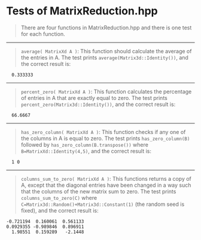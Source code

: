 # Tests of MatrixReduction.hpp

> There are four functions in MatrixReduction.hpp and there is one test for each function.

***

> `average( MatrixXd A )`: This function should calculate the average of the entries in A.
The test prints `average(Matrix3d::Identity())`, and the correct result is:
```
  0.333333
```
***

> `percent_zero( MatrixXd A )`: This function calculates the percentage of entries in A that are exactly equal to zero.
The test prints `percent_zero(Matrix3d::Identity())`, and the correct result is:
```
  66.6667
```
***
> `has_zero_column( MatrixXd A )`: This function checks if any one of the columns in A is equal to zero.
The test prints 
`has_zero_column(B)` followed by `has_zero_column(B.transpose())` where `B=MatrixXd::Identity(4,5)`, and the correct result is:
```
  1 0
```
***
> `columns_sum_to_zero( MatrixXd A )`: This functions returns a copy of A, except that the diagonal entries have been changed in a way such that the columns of the new matrix sum to zero.
The test prints `columns_sum_to_zero(C)` where `C=Matrix3d::Random()+Matrix3d::Constant(1)` (the random seed is fixed), and the correct result is:
```
-0.721194  0.160061  0.561133
0.0929355 -0.989846  0.896911
  1.98551  0.159289   -2.1448
```
